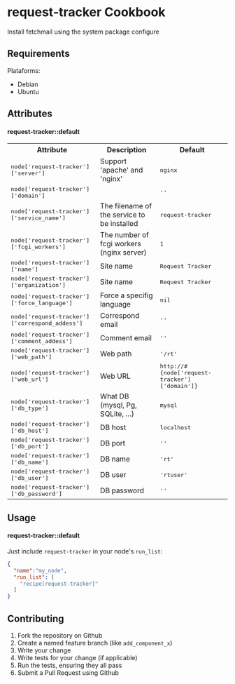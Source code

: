 request-tracker Cookbook
========================
Install fetchmail using the system package configure

Requirements
------------
Plataforms:
 - Debian
 - Ubuntu

Attributes
----------
#### request-tracker::default
<table>
  <tr>
    <th>Attribute</th>
    <th>Description</th>
    <th>Default</th>
  </tr>
  <tr>
    <td><tt>node['request-tracker']['server']</tt></td>
    <td>Support 'apache' and 'nginx'</td>
    <td><tt>nginx</tt></td>
  </tr>
  <tr>
    <td><tt>node['request-tracker']['domain']</tt></td>
    <td></td>
    <td><tt>''</tt></td>
  </tr>
  <tr>
    <td><tt>node['request-tracker']['service_name']</tt></td>
    <td>The filename of the service to be installed</td>
    <td><tt>request-tracker</tt></td>
  </tr>
  <tr>
    <td><tt>node['request-tracker']['fcgi_workers']</tt></td>
    <td>The number of fcgi workers (nginx server)</td>
    <td><tt>1</tt></td>
  </tr>
  <tr>
    <td><tt>node['request-tracker']['name']</tt></td>
    <td>Site name</td>
    <td><tt>Request Tracker</tt></td>
  </tr>
  <tr>
    <td><tt>node['request-tracker']['organization']</tt></td>
    <td>Site name</td>
    <td><tt>Request Tracker</tt></td>
  </tr>
  <tr>
    <td><tt>node['request-tracker']['force_language']</tt></td>
    <td>Force a specifig language</td>
    <td><tt>nil</tt></td>
  </tr>
  <tr>
    <td><tt>node['request-tracker']['correspond_addess']</tt></td>
    <td>Correspond email</td>
    <td><tt>''</tt></td>
  </tr>
  <tr>
    <td><tt>node['request-tracker']['comment_addess']</tt></td>
    <td>Comment email</td>
    <td><tt>''</tt></td>
  </tr>
  <tr>
    <td><tt>node['request-tracker']['web_path']</tt></td>
    <td>Web path</td>
    <td><tt>'/rt'</tt></td>
  </tr>
  <tr>
    <td><tt>node['request-tracker']['web_url']</tt></td>
    <td>Web URL</td>
    <td><tt>http://#{node['request-tracker']['domain']}</tt></td>
  </tr>
  <tr>
    <td><tt>node['request-tracker']['db_type']</tt></td>
    <td>What DB (mysql, Pg, SQLite, ...)</td>
    <td><tt>mysql</tt></td>
  </tr>
  <tr>
    <td><tt>node['request-tracker']['db_host']</tt></td>
    <td>DB host</td>
    <td><tt>localhost</tt></td>
  </tr>
  <tr>
    <td><tt>node['request-tracker']['db_port']</tt></td>
    <td>DB port</td>
    <td><tt>''</tt></td>
  </tr>
  <tr>
    <td><tt>node['request-tracker']['db_name']</tt></td>
    <td>DB name</td>
    <td><tt>'rt'</tt></td>
  </tr>
  <tr>
    <td><tt>node['request-tracker']['db_user']</tt></td>
    <td>DB user</td>
    <td><tt>'rtuser'</tt></td>
  </tr>
  <tr>
    <td><tt>node['request-tracker']['db_password']</tt></td>
    <td>DB password</td>
    <td><tt>''</tt></td>
  </tr>
</table>

Usage
-----
#### request-tracker::default
Just include `request-tracker` in your node's `run_list`:

```json
{
  "name":"my_node",
  "run_list": [
    "recipe[request-tracker]"
  ]
}
```

Contributing
------------
1. Fork the repository on Github
2. Create a named feature branch (like `add_component_x`)
3. Write your change
4. Write tests for your change (if applicable)
5. Run the tests, ensuring they all pass
6. Submit a Pull Request using Github

